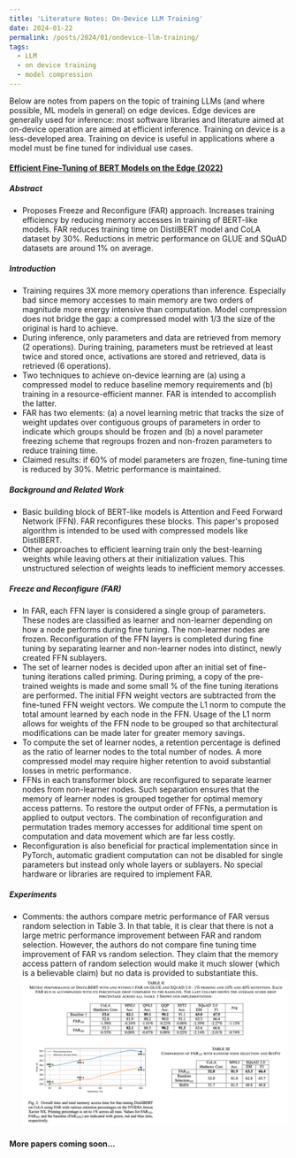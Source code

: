 ```yaml
---
title: 'Literature Notes: On-Device LLM Training'
date: 2024-01-22
permalink: /posts/2024/01/ondevice-llm-training/
tags:
  - LLM
  - on device training
  - model compression
---
```


Below are notes from papers on the topic of training LLMs (and where possible, ML models in general) on edge devices. Edge devices are generally used for inference: most software libraries and literature aimed at on-device operation are aimed at efficient inference. Training on device is a less-developed area. Training on device is useful in applications where a model must be fine tuned for individual use cases. 

#### [Efficient Fine-Tuning of BERT Models on the Edge (2022)](https://arxiv.org/abs/2205.01541) 

##### Abstract
- Proposes Freeze and Reconfigure (FAR) approach. Increases training efficiency by reducing memory accesses in training of BERT-like models. FAR reduces training time on DistilBERT model and CoLA dataset by 30%. Reductions in metric performance on GLUE and SQuAD datasets are around 1% on average.

##### Introduction
- Training requires 3X more memory operations than inference. Especially bad since memory accesses to main memory are two orders of magnitude more energy intensive than computation. Model compression does not bridge the gap: a compressed model with 1/3 the size of the original is hard to achieve.
- During inference, only parameters and data are retrieved from memory (2 operations). During training, parameters must be retrieved at least twice and stored once, activations are stored and retrieved, data is retrieved (6 operations).   
- Two techniques to achieve on-device learning are (a) using a compressed model to reduce baseline memory requirements and (b) training in a resource-efficient manner. FAR is intended to accomplish the latter.
- FAR has two elements: (a) a novel learning metric that tracks the size of weight updates over contiguous groups of parameters in order to indicate which groups should be frozen and (b) a novel parameter freezing scheme that regroups frozen and non-frozen parameters to reduce training time.
- Claimed results: if 60% of model parameters are frozen, fine-tuning time is reduced by 30%. Metric performance is maintained.

##### Background and Related Work
- Basic building block of BERT-like models is Attention and Feed Forward Network (FFN). FAR reconfigures these blocks. This paper's proposed algorithm is intended to be used with compressed models like DistilBERT. 
- Other approaches to efficient learning train only the best-learning weights while leaving others at their initialization values. This unstructured selection of weights leads to inefficient memory accesses. 

##### Freeze and Reconfigure (FAR)
- In FAR, each FFN layer is considered a single group of parameters. These nodes are classified as learner and non-learner depending on how a node performs during fine tuning. The non-learner nodes are frozen. Reconfiguration of the FFN layers is completed during fine tuning by separating learner and non-learner nodes into distinct, newly created FFN sublayers. 
- The set of learner nodes is decided upon after an initial set of fine-tuning iterations called priming. During priming, a copy of the pre-trained weights is made and some small % of the fine tuning iterations are performed. The initial FFN weight vectors are subtracted from the fine-tuned FFN weight vectors. We compute the L1 norm to compute the total amount learned by each node in the FFN. Usage of the L1 norm allows for weights of the FFN node to be grouped so that architectural modifications can be made later for greater memory savings.
- To compute the set of learner nodes, a retention percentage is defined as the ratio of learner nodes to the total number of nodes. A more compressed model may require higher retention to avoid substantial losses in metric performance.
- FFNs in each transformer block are reconfigured to separate learner nodes from non-learner nodes. Such separation ensures that the memory of learner nodes is grouped together for optimal memory access patterns. To restore the output order of FFNs, a permutation is applied to output vectors. The combination of reconfiguration and permutation trades memory accesses for additional time spent on computation and data movement which are far less costly.
- Reconfiguration is also beneficial for practical implementation since in PyTorch, automatic gradient computation can not be disabled for single parameters but instead only whole layers or sublayers. No special hardware or libraries are required to implement FAR.

##### Experiments
- Comments: the authors compare metric performance of FAR versus random selection in Table 3. In that table, it is clear that there is not a large metric performance improvement between FAR and random selection. However, the authors do not compare fine tuning time improvement of FAR vs random selection. They claim that the memory access pattern of random selection would make it much slower (which is a believable claim) but no data is provided to substantiate this.
![fig1](/content/efficient_fine_tuning_of_bert_on_edge.png)  

#### More papers coming soon...